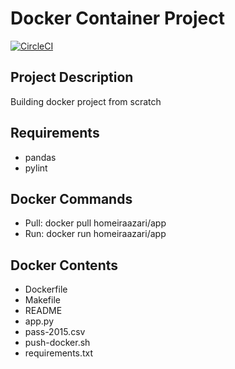 # Docker Container Project
[![CircleCI](https://circleci.com/gh/homeiraazari/Docker-Container-Project.svg?style=svg)](https://circleci.com/gh/homeiraazari/Docker-Container-Project)
## Project Description
Building docker project from scratch
## Requirements
* pandas
* pylint
## Docker Commands
* Pull: docker pull homeiraazari/app
* Run: docker run homeiraazari/app
## Docker Contents
* Dockerfile
* Makefile
* README
* app.py
* pass-2015.csv
* push-docker.sh
* requirements.txt
